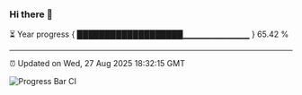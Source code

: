 ### Hi there 👋

⏳ Year progress { ███████████████████▁▁▁▁▁▁▁▁▁▁▁ } 65.42 %

---

⏰ Updated on Wed, 27 Aug 2025 18:32:15 GMT

![Progress Bar CI](https://github.com/ZhaoGui/ZhaoGui/workflows/Progress%20Bar%20CI/badge.svg)
